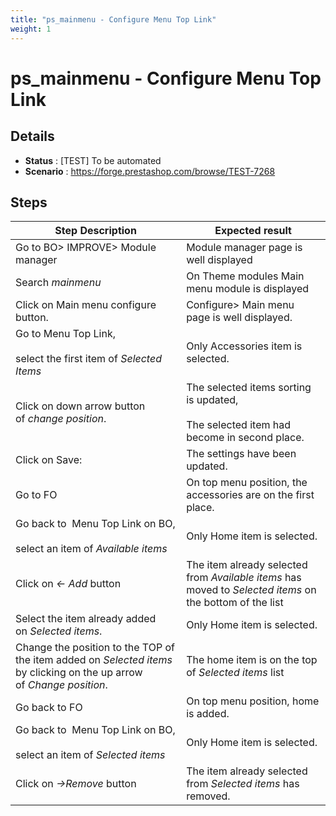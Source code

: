 ```yaml
---
title: "ps_mainmenu - Configure Menu Top Link"
weight: 1
---
```


# ps_mainmenu - Configure Menu Top Link
## Details
* **Status** : [TEST] To be automated
* **Scenario** : https://forge.prestashop.com/browse/TEST-7268

## Steps
| Step Description | Expected result |
| ----- | ----- |
| Go to BO> IMPROVE> Module manager | Module manager page is well displayed |
| Search *mainmenu* | On Theme modules Main menu module is displayed |
| Click on Main menu configure button. | Configure> Main menu page is well displayed. |
| Go to Menu Top Link,<br><br>select the first item of *Selected Items* | Only Accessories item is selected. |
| Click on down arrow button of *change position*. | The selected items sorting is updated,<br><br>The selected item had become in second place. |
| Click on Save: | The settings have been updated. |
| Go to FO | On top menu position, the accessories are on the first place. |
| Go back to  Menu Top Link on BO,<br><br>select an item of *Available items* | Only Home item is selected. |
| Click on *<- Add* button | The item already selected from *Available items* has moved to *Selected items* on the bottom of the list |
| Select the item already added on *Selected items*. | Only Home item is selected. |
| Change the position to the TOP of the item added on *Selected items* by clicking on the up arrow of *Change position*. | The home item is on the top of *Selected items* list |
| Go back to FO | On top menu position, home is added. |
| Go back to  Menu Top Link on BO,<br><br>select an item of *Selected items* | Only Home item is selected. |
| Click on *->Remove* button | The item already selected from *Selected items* has removed. |